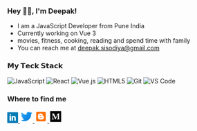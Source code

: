### Hey 👋🏽, I'm Deepak!

- I am a JavaScript Developer from Pune India
- Currently working on Vue 3
- movies, fitness, cooking, reading and spend time with family
- You can reach me at deepak.sisodiya@gmail.com

### 𝗠𝘆 𝗧𝗲𝗰𝗸 𝗦𝘁𝗮𝗰𝗸
![JavaScript](https://img.shields.io/badge/-JavaScript-%23F7DF1C?style=flat-square&logo=javascript&logoColor=000000&labelColor=%23F7DF1C&color=%23FFCE5A)
![React](https://img.shields.io/badge/-React-%23282C34?style=flat-square&logo=react)
![Vue.js](https://img.shields.io/badge/-Vue.js-%232c3e50?style=flat-square&logo=Vue.js)
![HTML5](https://img.shields.io/badge/-HTML5-%23E44D27?style=flat-square&logo=html5&logoColor=ffffff)
![Git](https://img.shields.io/badge/-Git-%23F05032?style=flat-square&logo=git&logoColor=%23ffffff)
![VS Code](https://img.shields.io/badge/-VSCode-%23007ACC?style=flat-square&logo=visual-studio-code)

### Where to find me
<p>
  <a href="https://www.linkedin.com/in/deepaksisodiya/" target="new">
    <img height="25" src="https://github.com/deepaksisodiya/deepaksisodiya/blob/master/linkedin.png?raw=true">
  </a>
  <a href="https://twitter.com/deepaksisodiya" target="new">
    <img height="30" src="https://github.com/deepaksisodiya/deepaksisodiya/blob/master/icons8-twitter-48.png?raw=true">
  </a>
  <a href="http://nothingbeyondjavascript.blogspot.com" target="new">
    <img height="30" src="https://github.com/deepaksisodiya/deepaksisodiya/blob/master/icons8-blogger-48.png?raw=true">
  </a>
  <a href="https://medium.com/@deepaksisodiya" target="new">
    <img height="30" src="https://github.com/deepaksisodiya/deepaksisodiya/blob/master/icons8-medium-monogram-50.png?raw=true">
  </a>
</p>
